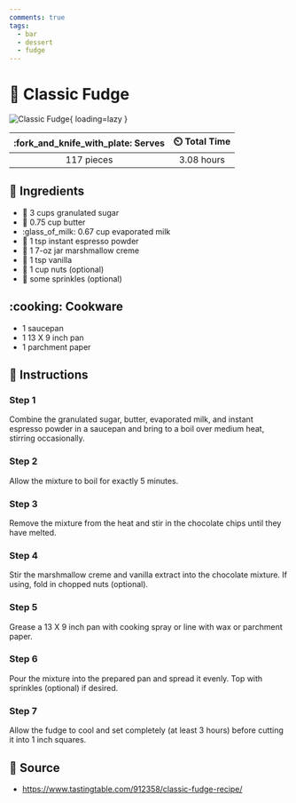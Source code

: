 ```yaml
---
comments: true
tags:
  - bar
  - dessert
  - fudge
---
```

# :chocolate_bar: Classic Fudge

![Classic Fudge](../assets/images/classic-fudge.png){ loading=lazy }

| :fork_and_knife_with_plate: Serves | :timer_clock: Total Time |
|:----------------------------------:|:-----------------------: |
| 117 pieces | 3.08 hours |

## :salt: Ingredients

- :candy: 3 cups granulated sugar
- :butter: 0.75 cup butter
- :glass_of_milk: 0.67 cup evaporated milk
- :chocolate_bar: 1 tsp instant espresso powder
- :dango: 1 7-oz jar marshmallow creme
- :icecream: 1 tsp vanilla
- :chestnut: 1 cup nuts (optional)
- :rainbow: some sprinkles (optional)

## :cooking: Cookware

- 1 saucepan
- 1 13 X 9 inch pan
- 1 parchment paper

## :pencil: Instructions

### Step 1

Combine the granulated sugar, butter, evaporated milk, and instant espresso powder in a saucepan and bring to a boil
over medium heat, stirring occasionally.

### Step 2

Allow the mixture to boil for exactly 5 minutes.

### Step 3

Remove the mixture from the heat and stir in the chocolate chips until they have melted.

### Step 4

Stir the marshmallow creme and vanilla extract into the chocolate mixture. If using, fold in chopped nuts (optional).

### Step 5

Grease a 13 X 9 inch pan with cooking spray or line with wax or parchment paper.

### Step 6

Pour the mixture into the prepared pan and spread it evenly. Top with sprinkles (optional) if desired.

### Step 7

Allow the fudge to cool and set completely (at least 3 hours) before cutting it into 1 inch squares.

## :link: Source

- <https://www.tastingtable.com/912358/classic-fudge-recipe/>
